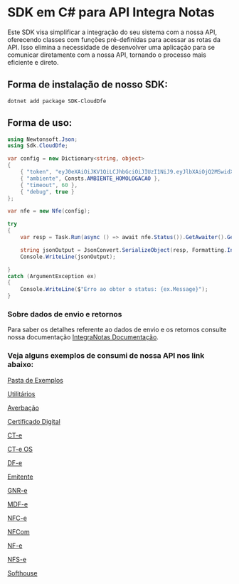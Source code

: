 # SDK em C# para API Integra Notas

Este SDK visa simplificar a integração do seu sistema com a nossa API, oferecendo classes com funções pré-definidas para acessar as rotas da API. Isso elimina a necessidade de desenvolver uma aplicação para se comunicar diretamente com a nossa API, tornando o processo mais eficiente e direto.

## Forma de instalação de nosso SDK:

```
dotnet add package SDK-CloudDfe
```

## Forma de uso:

```cs
using Newtonsoft.Json;
using Sdk.CloudDfe;

var config = new Dictionary<string, object>
{
    { "token", "eyJ0eXAiOiJKV1QiLCJhbGciOiJIUzI1NiJ9.eyJlbXAiOjQ2MSwidXNyIjoxNzAsInRwIjoyLCJpYXQiOjE2NTE1MDYzMjR9.a0cOwP6BUDZAboYwMzoMjutCtFM8Ph-X4pLahZIB_V4" },
    { "ambiente", Consts.AMBIENTE_HOMOLOGACAO },
    { "timeout", 60 },
    { "debug", true }
};

var nfe = new Nfe(config);

try
{
    var resp = Task.Run(async () => await nfe.Status()).GetAwaiter().GetResult();

    string jsonOutput = JsonConvert.SerializeObject(resp, Formatting.Indented);
    Console.WriteLine(jsonOutput);

}
catch (ArgumentException ex)
{
    Console.WriteLine($"Erro ao obter o status: {ex.Message}");
}
```

### Sobre dados de envio e retornos

Para saber os detalhes referente ao dados de envio e os retornos consulte nossa documentação [IntegraNotas Documentação](https://integranotas.com.br/doc).

### Veja alguns exemplos de consumi de nossa API nos link abaixo:

[Pasta de Exemplos](https://github.com/cloud-dfe/sdk-csharp/tree/master/examples)

[Utilitários](https://github.com/cloud-dfe/sdk-csharp/tree/master/examples/utils)

[Averbação](https://github.com/cloud-dfe/sdk-csharp/tree/master/examples/averbacao)

[Certificado Digital](https://github.com/cloud-dfe/sdk-csharp/tree/master/examples/certificado)

[CT-e](https://github.com/cloud-dfe/sdk-csharp/tree/master/examples/cte)

[CT-e OS](https://github.com/cloud-dfe/sdk-csharp/tree/master/examples/cteos)

[DF-e](https://github.com/cloud-dfe/sdk-csharp/tree/master/examples/dfe)

[Emitente](https://github.com/cloud-dfe/sdk-csharp/tree/master/examples/emitente)

[GNR-e](https://github.com/cloud-dfe/sdk-csharp/tree/master/examples/gnre)

[MDF-e](https://github.com/cloud-dfe/sdk-csharp/tree/master/examples/mdfe)

[NFC-e](https://github.com/cloud-dfe/sdk-csharp/tree/master/examples/nfce)

[NFCom](https://github.com/cloud-dfe/sdk-csharp/tree/master/examples/nfcom)

[NF-e](https://github.com/cloud-dfe/sdk-csharp/tree/master/examples/nfe)

[NFS-e](https://github.com/cloud-dfe/sdk-csharp/tree/master/examples/nfse)

[Softhouse](https://github.com/cloud-dfe/sdk-csharp/tree/master/examples/softhouse)